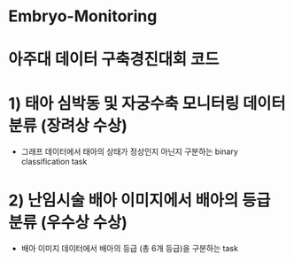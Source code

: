 # Embryo-Monitoring

# 아주대 데이터 구축경진대회 코드

# 1) 태아 심박동 및 자궁수축 모니터링 데이터 분류 (장려상 수상)
 - 그래프 데이터에서 태아의 상태가 정상인지 아닌지 구분하는 binary classification task 

# 2) 난임시술 배아 이미지에서 배아의 등급 분류 (우수상 수상)
 - 배아 이미지 데이터에서 배아의 등급 (총 6개 등급)을 구분하는 task
